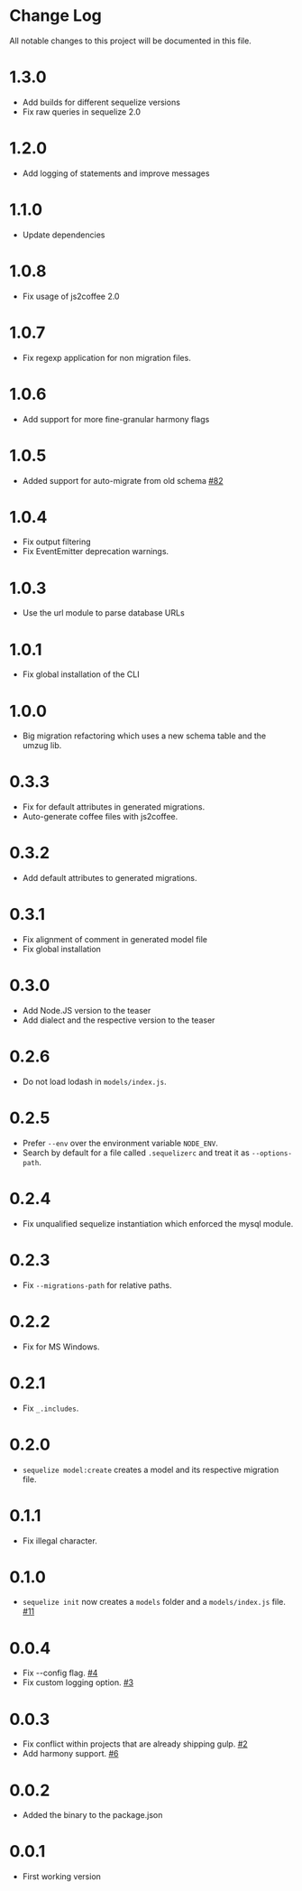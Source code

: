 # Change Log
All notable changes to this project will be documented in this file.

# 1.3.0 
- Add builds for different sequelize versions
- Fix raw queries in sequelize 2.0

# 1.2.0
- Add logging of statements and improve messages

# 1.1.0
- Update dependencies

# 1.0.8
- Fix usage of js2coffee 2.0

# 1.0.7
- Fix regexp application for non migration files.

# 1.0.6
- Add support for more fine-granular harmony flags

# 1.0.5
- Added support for auto-migrate from old schema [#82](https://github.com/sequelize/cli/issues/82)

# 1.0.4
- Fix output filtering
- Fix EventEmitter deprecation warnings.

# 1.0.3
- Use the url module to parse database URLs

# 1.0.1
- Fix global installation of the CLI

# 1.0.0
- Big migration refactoring which uses a new schema table and the umzug lib.

# 0.3.3
- Fix for default attributes in generated migrations.
- Auto-generate coffee files with js2coffee.

# 0.3.2
- Add default attributes to generated migrations.

# 0.3.1
- Fix alignment of comment in generated model file
- Fix global installation

# 0.3.0
- Add Node.JS version to the teaser
- Add dialect and the respective version to the teaser

# 0.2.6
- Do not load lodash in `models/index.js`.

# 0.2.5
- Prefer `--env` over the environment variable `NODE_ENV`.
- Search by default for a file called `.sequelizerc` and treat it as `--options-path`.

# 0.2.4
- Fix unqualified sequelize instantiation which enforced the mysql module.

# 0.2.3
- Fix `--migrations-path` for relative paths.

# 0.2.2
- Fix for MS Windows.

# 0.2.1
- Fix `_.includes`.

# 0.2.0
- `sequelize model:create` creates a model and its respective migration file.

# 0.1.1
- Fix illegal character.

# 0.1.0
- `sequelize init` now creates a `models` folder and a `models/index.js` file. [#11](https://github.com/sequelize/cli/pull/11)

# 0.0.4
- Fix --config flag. [#4](https://github.com/sequelize/cli/pull/4)
- Fix custom logging option. [#3](https://github.com/sequelize/cli/pull/3)

# 0.0.3
- Fix conflict within projects that are already shipping gulp. [#2](https://github.com/sequelize/cli/pull/2)
- Add harmony support. [#6](https://github.com/sequelize/cli/pull/6)

# 0.0.2
- Added the binary to the package.json

# 0.0.1
- First working version
